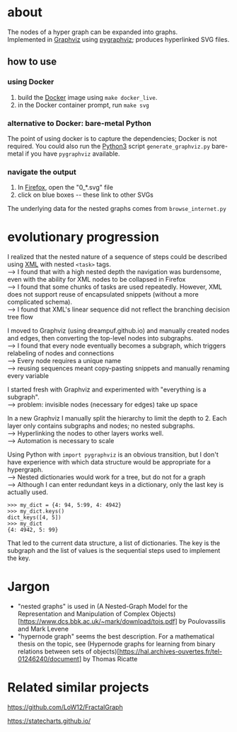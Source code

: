 # about
The nodes of a hyper graph can be expanded into graphs.   
Implemented in [Graphviz](https://graphviz.org/) using [pygraphviz](https://pygraphviz.github.io/); produces hyperlinked SVG files.

## how to use

### using Docker
1. build the [Docker](https://www.docker.com/) image using `make docker_live`.
1. in the Docker container prompt, run `make svg`
### alternative to Docker: bare-metal Python
The point of using docker is to capture the dependencies; Docker is not required. You could also run the [Python3](https://www.python.org/downloads/) script `generate_graphviz.py` bare-metal if you have `pygraphviz` available.
### navigate the output
1. In [Firefox](https://www.mozilla.org/en-US/firefox/new/), open the "0_*.svg" file
1. click on blue boxes -- these link to other SVGs

The underlying data for the nested graphs comes from `browse_internet.py`

# evolutionary progression


I realized that the nested nature of a sequence of steps could be described using [XML](https://en.wikipedia.org/wiki/XML) with nested `<task>` tags.   
--> I found that with a high nested depth the navigation was burdensome, even with the ability for XML nodes to be collapsed in Firefox   
--> I found that some chunks of tasks are used repeatedly. However, XML does not support reuse of encapsulated snippets (without a more complicated schema).   
--> I found that XML's linear sequence did not reflect the branching decision tree flow

I moved to Graphviz (using dreampuf.github.io) and manually created nodes and edges, then converting the top-level nodes into subgraphs.    
--> I found that every node eventually becomes a subgraph, which triggers relabeling of nodes and connections   
--> Every node requires a unique name    
--> reusing sequences meant copy-pasting snippets and manually renaming every variable

I started fresh with Graphviz and experimented with "everything is a subgraph".   
--> problem: invisible nodes (necessary for edges) take up space

In a new Graphviz I manually split the hierarchy to limit the depth to 2. Each layer only contains subgraphs and nodes; no nested subgraphs.    
--> Hyperlinking the nodes to other layers works well.    
--> Automation is necessary to scale

Using Python with `import pygraphviz` is an obvious transition, but I don't have experience with which data structure
would be appropriate for a hypergraph.     
--> Nested dictionaries would work for a tree, but do not for a graph    
--> Although I can enter redundant keys in a dictionary, only the last key is actually used.

    >>> my_dict = {4: 94, 5:99, 4: 4942}
    >>> my_dict.keys()
    dict_keys([4, 5])
    >>> my_dict
    {4: 4942, 5: 99}

That led to the current data structure, a list of dictionaries. The key is the subgraph and the list of values is the sequential steps used to implement the key.


# Jargon

* "nested graphs" is used in (A Nested-Graph Model for the Representation and Manipulation of Complex Objects)[https://www.dcs.bbk.ac.uk/~mark/download/tois.pdf] by Poulovassilis and Mark Levene
* "hypernode graph" seems the best description. For a mathematical thesis on the topic, see (Hypernode graphs for learning from binary relations between sets of objects)[https://hal.archives-ouvertes.fr/tel-01246240/document] by Thomas Ricatte

# Related similar projects

https://github.com/LoW12/FractalGraph

https://statecharts.github.io/
